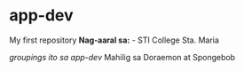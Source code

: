 # app-dev
My first repository
**Nag-aaral sa:** - STI College Sta. Maria

*groupings ito sa app-dev*
Mahilig sa Doraemon at Spongebob
